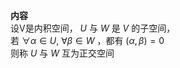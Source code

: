 **内容**  
设V是内积空间， $U$ 与 $W$ 是 $V$ 的子空间，  
若 $\forall \alpha\in U,\ \forall \beta\in W$ ，都有 $(\alpha,\beta)=0$   
则称 $U$ 与 $W$ 互为正交空间  
